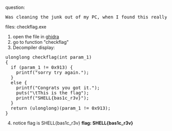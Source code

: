 
question:
<pre>
Was cleaning the junk out of my PC, when I found this really old executable. Help me look for the flag.
</pre>
files: checkflag.exe

1) open the file in [ghidra](https://ghidra-sre.org/)
2) go to function "checkflag"
3) Decompiler display:
<pre>
ulonglong checkflag(int param_1)
{
  if (param_1 != 0x913) {
    printf("sorry try again.");
  }
  else {
    printf("Congrats you got it.");
    puts("\tThis is the flag");
    printf("SHELL{bas1c_r3v}");
  }
  return (ulonglong)(param_1 != 0x913);
}
</pre>

4) notice flag is SHELL{bas1c\_r3v}
**flag: SHELL{bas1c\_r3v}**